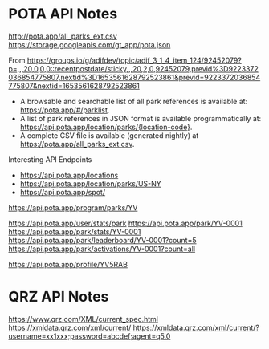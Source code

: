 # POTA API Notes
http://pota.app/all_parks_ext.csv
https://storage.googleapis.com/gt_app/pota.json

From https://groups.io/g/adifdev/topic/adif_3_1_4_item_124/92452079?p=,,,20,0,0,0::recentpostdate/sticky,,,20,2,0,92452079,previd%3D9223372036854775807,nextid%3D1653561628792523861&previd=9223372036854775807&nextid=1653561628792523861
- A browsable and searchable list of all park references is available at: https://pota.app/#/parklist.
- A list of park references in JSON format is available programmatically at: https://api.pota.app/location/parks/{location-code}.
- A complete CSV file is available (generated nightly) at https://pota.app/all_parks_ext.csv.

Interesting API Endpoints
* https://api.pota.app/locations
* https://api.pota.app/location/parks/US-NY
* https://api.pota.app/spot/

https://api.pota.app/program/parks/YV

https://api.pota.app/user/stats/park
https://api.pota.app/park/YV-0001
https://api.pota.app/park/stats/YV-0001
https://api.pota.app/park/leaderboard/YV-0001?count=5
https://api.pota.app/park/activations/YV-0001?count=all


https://api.pota.app/profile/YV5RAB


# QRZ API Notes
https://www.qrz.com/XML/current_spec.html
https://xmldata.qrz.com/xml/current/
https://xmldata.qrz.com/xml/current/?username=xx1xxx;password=abcdef;agent=q5.0

